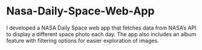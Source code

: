 # Nasa-Daily-Space-Web-App
I developed a NASA Daily Space web app that fetches data from NASA’s API to display a different space photo each day. The app also includes an album feature with filtering options for easier exploration of images.
